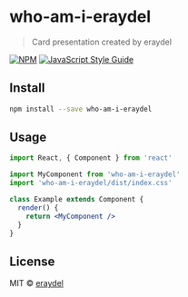 # who-am-i-eraydel

> Card presentation created by eraydel

[![NPM](https://img.shields.io/npm/v/who-am-i-eraydel.svg)](https://www.npmjs.com/package/who-am-i-eraydel) [![JavaScript Style Guide](https://img.shields.io/badge/code_style-standard-brightgreen.svg)](https://standardjs.com)

## Install

```bash
npm install --save who-am-i-eraydel
```

## Usage

```jsx
import React, { Component } from 'react'

import MyComponent from 'who-am-i-eraydel'
import 'who-am-i-eraydel/dist/index.css'

class Example extends Component {
  render() {
    return <MyComponent />
  }
}
```

## License

MIT © [eraydel](https://github.com/eraydel)
